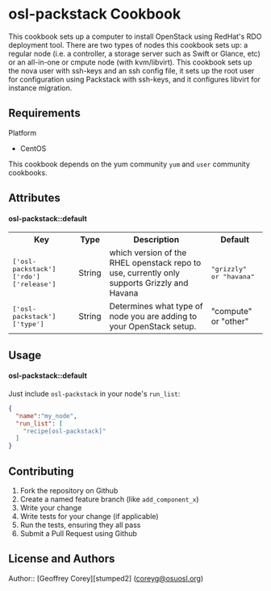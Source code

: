 osl-packstack Cookbook
======================
This cookbook sets up a computer to install OpenStack using RedHat's RDO deployment tool. There are two types of nodes this cookbook sets up: a regular node (i.e. a controller, a storage server such as Swift or Glance, etc) or an all-in-one or cmpute node (with kvm/libvirt). This cookbook sets up the nova user with ssh-keys and an ssh config file, it sets up the root user for configuration using Packstack with ssh-keys, and it configures libvirt for instance migration.

Requirements
------------
Platform
* CentOS

This cookbook depends on the yum community `yum` and `user` community cookbooks.

Attributes
----------
#### osl-packstack::default
<table>
  <tr>
    <th>Key</th>
    <th>Type</th>
    <th>Description</th>
    <th>Default</th>
  </tr>
  <tr>
    <td><tt>['osl-packstack']['rdo']['release']</tt></td>
    <td>String</td>
    <td>which version of the RHEL openstack repo to use, currently only supports Grizzly and Havana</td>
    <td><tt>"grizzly" or "havana"</tt></td>
  </tr>
  <tr>
    <td><tt>['osl-packstack']['type']</tt></td>
    <td>String</td>
    <td>Determines what type of node you are adding to your OpenStack setup.</td>
    <td>"compute" or "other"</td>
  </tr>
</table>

Usage
-----
#### osl-packstack::default


Just include `osl-packstack` in your node's `run_list`:

```json
{
  "name":"my_node",
  "run_list": [
    "recipe[osl-packstack]"
  ]
}
```

Contributing
------------
1. Fork the repository on Github
2. Create a named feature branch (like `add_component_x`)
3. Write your change
4. Write tests for your change (if applicable)
5. Run the tests, ensuring they all pass
6. Submit a Pull Request using Github

License and Authors
-------------------
Author:: [Geoffrey Corey][stumped2] (<coreyg@osuosl.org>)
